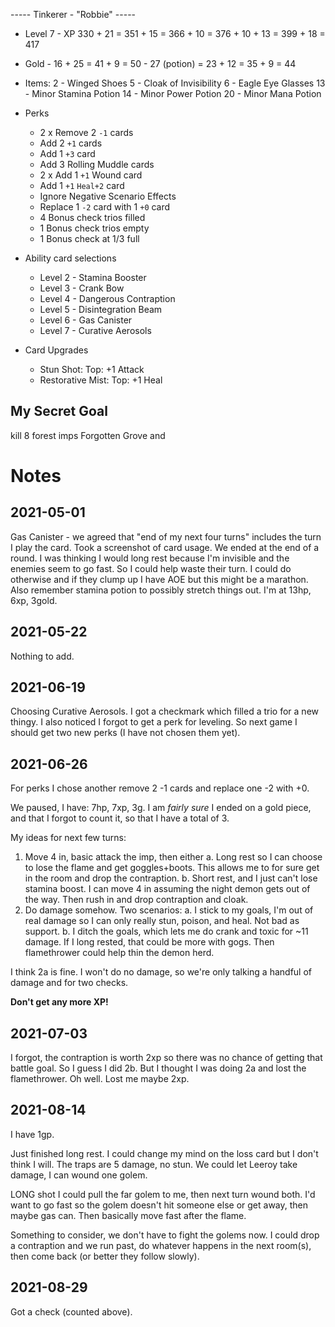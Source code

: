 ----- Tinkerer - "Robbie" -----
- Level 7 - XP 330 + 21 = 351 + 15 = 366 + 10 = 376 + 10 + 13 = 399 + 18 = 417
- Gold - 16 + 25 = 41 + 9 = 50 - 27 (potion) = 23 + 12 = 35 + 9 = 44
- Items:
	2 - Winged Shoes
	5 - Cloak of Invisibility
	6 - Eagle Eye Glasses
	13 - Minor Stamina Potion
	14 - Minor Power Potion
	20 - Minor Mana Potion
 
- Perks
 	- 2 x Remove 2 `-1` cards
 	- Add 2 `+1` cards
 	- Add 1 `+3` card
 	- Add 3 Rolling Muddle cards
 	- 2 x Add 1 `+1` Wound card
 	- Add 1 `+1` `Heal+2` card
 	- Ignore Negative Scenario Effects
	- Replace 1 `-2` card with 1 `+0` card
 	- 4 Bonus check trios filled
 	- 1 Bonus check trios empty
	- 1 Bonus check at 1/3 full
 	<!-- - 1 Bonus check trio at 2/3 full -->

- Ability card selections
	- Level 2 - Stamina Booster
	- Level 3 - Crank Bow
	- Level 4 - Dangerous Contraption
	- Level 5 - Disintegration Beam 
	- Level 6 - Gas Canister
	- Level 7 - Curative Aerosols

- Card Upgrades
    - Stun Shot:
		Top: +1 Attack
	- Restorative Mist:
		Top: +1 Heal
	
My Secret Goal
--------------
kill 8 forest imps Forgotten Grove and 


Notes
=====

2021-05-01
----------
Gas Canister - we agreed that "end of my next four turns" includes the turn I play the card.
Took a screenshot of card usage.
We ended at the end of a round. I was thinking I would long rest because I'm invisible and the enemies seem to go fast. So I could help waste their turn. I could do otherwise and if they clump up I have AOE but this might be a marathon. Also remember stamina potion to possibly stretch things out.
I'm at 13hp, 6xp, 3gold.

2021-05-22
----------
Nothing to add.

2021-06-19
----------
Choosing Curative Aerosols.
I got a checkmark which filled a trio for a new thingy.
I also noticed I forgot to get a perk for leveling. So next game I should get 
two new perks (I have not chosen them yet).

2021-06-26
----------
For perks I chose another remove 2 -1 cards and replace one -2 with +0.

We paused, I have:
7hp, 7xp, 3g.
I am *fairly sure* I ended on a gold piece, and that I forgot to count it, so that I have a total of 3.

My ideas for next few turns:
1. Move 4 in, basic attack the imp, then either
  a. Long rest so I can choose to lose the flame and get goggles+boots. This allows me to for sure get in the room and drop the contraption.
  b. Short rest, and I just can't lose stamina boost. I can move 4 in assuming the night demon gets out of the way. Then rush in and drop contraption and cloak.
2. Do damage somehow. Two scenarios:
  a. I stick to my goals, I'm out of real damage so I can only really stun, poison, and heal. Not bad as support. 
  b. I ditch the goals, which lets me do crank and toxic for ~11 damage. If I long rested, that could be more with gogs. Then flamethrower could help thin the demon herd.

I think 2a is fine. I won't do no damage, so we're only talking a handful of damage and for two checks.


**Don't get any more XP!**

2021-07-03
----------
I forgot, the contraption is worth 2xp so there was no chance of getting that battle goal.
So I guess I did 2b. But I thought I was doing 2a and lost the flamethrower. Oh well. Lost me
maybe 2xp.

2021-08-14
----------
I have 1gp.

Just finished long rest. I could change my mind on the loss card but I don't think I will.
The traps are 5 damage, no stun.
We could let Leeroy take damage, I can wound one golem.

LONG shot I could pull the far golem to me, then next turn wound both.
I'd want to go fast so the golem doesn't hit someone else or get away, then maybe gas can. 
Then basically move fast after the flame.

Something to consider, we don't have to fight the golems now. I could drop a contraption and we run past, do whatever happens in the next room(s), then come back (or better they follow slowly).

2021-08-29
----------
Got a check (counted above).